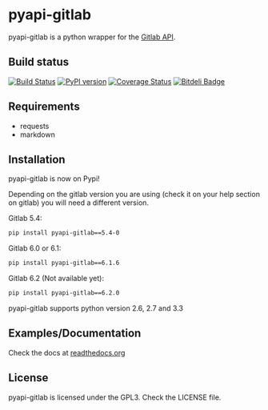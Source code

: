 # pyapi-gitlab

pyapi-gitlab is a python wrapper for the [Gitlab API](https://github.com/gitlabhq/gitlabhq/tree/master/doc/api).


## Build status

[![Build Status](https://travis-ci.org/Itxaka/pyapi-gitlab.png?branch=6.1)](https://travis-ci.org/Itxaka/pyapi-gitlab)
[![PyPI version](https://badge.fury.io/py/pyapi-gitlab.png)](http://badge.fury.io/py/pyapi-gitlab)
[![Coverage Status](https://coveralls.io/repos/Itxaka/pyapi-gitlab/badge.png)](https://coveralls.io/r/Itxaka/pyapi-gitlab)
[![Bitdeli Badge](https://d2weczhvl823v0.cloudfront.net/Itxaka/pyapi-gitlab/trend.png)](https://bitdeli.com/free "Bitdeli Badge")

## Requirements

- requests
- markdown

## Installation

pyapi-gitlab is now on Pypi!

Depending on the gitlab version you are using (check it on your help section on gitlab) you will need a different version.

Gitlab 5.4:
```bash
pip install pyapi-gitlab==5.4-0
```

Gitlab 6.0 or 6.1:
```bash
pip install pyapi-gitlab==6.1.6
```

Gitlab 6.2 (Not available yet):
```bash
pip install pyapi-gitlab==6.2.0
```

pyapi-gitlab supports python version 2.6, 2.7 and 3.3

## Examples/Documentation

Check the docs at [readthedocs.org](http://pyapi-gitlab.readthedocs.org)

## License

pyapi-gitlab is licensed under the GPL3. Check the LICENSE file.
